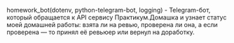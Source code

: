 homework_bot(dotenv, python-telegram-bot, logging) - Telegram-бот, который обращается к API сервису Практикум.Домашка и узнает статус моей домашней работы: взята ли на ревью, проверена ли она, а если проверена — то принял её ревьюер или вернул на доработку.
